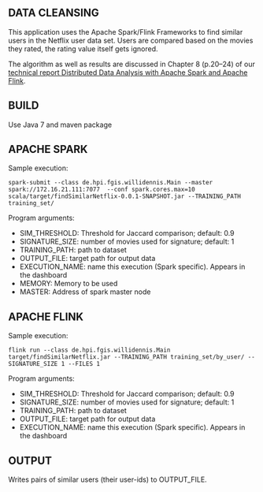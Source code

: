 DATA CLEANSING
----
This application uses the Apache Spark/Flink Frameworks to find similar users in the Netflix user data set.
Users are compared based on the movies they rated, the rating value itself gets ignored.

The algorithm as well as results are discussed in Chapter 8 (p.20–24) of our [technical report Distributed Data Analysis with Apache Spark and Apache Flink](Distributed_Big_Data_Analytics.pdf).

BUILD
----
Use Java 7 and maven package

APACHE SPARK
----
Sample execution:
```
spark-submit --class de.hpi.fgis.willidennis.Main --master spark://172.16.21.111:7077  --conf spark.cores.max=10 scala/target/findSimilarNetflix-0.0.1-SNAPSHOT.jar --TRAINING_PATH training_set/
```

Program arguments:
* SIM_THRESHOLD: Threshold for Jaccard comparison; default: 0.9
* SIGNATURE_SIZE: number of movies used for signature; default: 1
* TRAINING_PATH: path to dataset
* OUTPUT_FILE: target path for output data
* EXECUTION_NAME: name this execution (Spark specific). Appears in the dashboard
* MEMORY: Memory to be used
* MASTER: Address of spark master node

APACHE FLINK
----
Sample execution:
```
flink run --class de.hpi.fgis.willidennis.Main target/findSimilarNetflix.jar --TRAINING_PATH training_set/by_user/ --SIGNATURE_SIZE 1 --FILES 1
```

Program arguments:
* SIM_THRESHOLD: Threshold for Jaccard comparison; default: 0.9
* SIGNATURE_SIZE: number of movies used for signature; default: 1
* TRAINING_PATH: path to dataset
* OUTPUT_FILE: target path for output data
* EXECUTION_NAME: name this execution (Spark specific). Appears in the dashboard

OUTPUT
----
Writes pairs of similar users (their user-ids) to OUTPUT_FILE.
